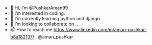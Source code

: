 - 👋 Hi, I’m @PushkarAman99
- 👀 I’m interested in coding.
- 🌱 I’m currently learning python and django.
- 💞️ I’m looking to collaborate on ...
- 📫 How to reach me https://www.linkedin.com/in/aman-pushkar-b8a182197/  ,  @aman_pushkar

<!---
PushkarAman99/PushkarAman99 is a ✨ special ✨ repository because its `README.md` (this file) appears on your GitHub profile.
You can click the Preview link to take a look at your changes.
--->
